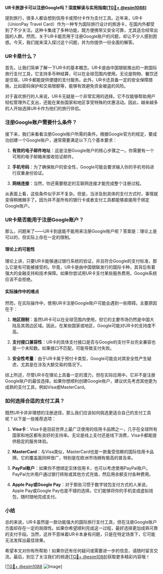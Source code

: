 **UR卡旅游卡可以注册Google吗？深度解读与实用指南[[TG💪+ @esim1088](https://t.me/s/esim1088)]**

提到旅行，很多人都会想到信用卡或预付卡作为支付工具。近年来，UR卡（UnionPay Travel Card）作为一种专为国际旅行设计的旅游卡，在国内外都受到了不少关注。这种卡集成了多种功能，既方便携带又安全可靠，尤其适合经常出国的人群。然而，关于UR卡能否用于注册Google账户的问题，却让不少人感到困惑。今天，我们就来深入探讨这个问题，并为你提供一份全面的解答。

### UR卡是什么？

首先，让我们简单了解一下UR卡的基本概念。UR卡是由中国银联推出的一款国际旅行支付工具，它支持多币种结算，可以在全球范围内使用。无论是购物、餐饮还是住宿，UR卡都能提供便捷的支付服务。此外，UR卡还具备一定的安全保障措施，比如密码保护和交易限额等，能够有效避免资金被盗的风险。

对于喜欢旅行的人来说，UR卡无疑是一个非常实用的选择。它不仅能够帮助用户轻松管理外汇支出，还能在某些国家和地区享受特殊的优惠活动。因此，越来越多的人开始选择UR卡作为他们的旅行伴侣。

### 注册Google账户需要什么条件？

接下来，我们来看看注册Google账户所需的条件。根据Google官方的规定，要成功创建一个Google账户，通常需要满足以下几个基本要求：

1. **有效的电子邮件地址**：这是注册Google账户的核心步骤之一。你需要有一个可用的电子邮箱来接收验证邮件。
   
2. **手机号码**：为了确保账户的安全性，Google可能会要求输入你的手机号码进行双重身份验证。
   
3. **网络连接**：当然，你还需要稳定的互联网连接才能完成整个注册过程。

从表面上看，这些条件似乎并不复杂。但是，当涉及到具体的支付方式时，事情就变得稍微棘手了。因为并不是所有的银行卡或者支付工具都能够直接用于绑定Google账户。

### UR卡是否能用于注册Google账户？

那么，问题来了——UR卡到底能不能用来注册Google账户呢？答案是：理论上是可以的，但实际上存在一定的限制。

#### 理论上的可能性

理论上讲，只要UR卡能够通过银行系统的验证，并且符合Google的支付标准，那么它是有可能被接受的。毕竟，UR卡是由中国银联发行的国际卡种，其背后有着强大的金融支持和技术保障。如果你尝试用UR卡支付某些服务费用，Google系统应该不会拒绝。

#### 实际操作中的难点

然而，在实际操作中，使用UR卡注册Google账户可能会遇到一些障碍。主要原因在于：

1. **地区限制**：虽然UR卡可以在全球范围内使用，但它的主要市场仍然是中国大陆及其周边区域。因此，在某些国家或地区，Google可能对UR卡的支持度不高。

2. **支付接口兼容性**：UR卡的具体支付接口是否与Google的支付平台完全兼容也是一个未知数。如果接口不匹配，可能导致支付失败。

3. **安全性考量**：由于UR卡属于预付卡类型，Google可能会对其安全性产生疑虑，尤其是在涉及大额交易的情况下。

综上所述，尽管UR卡在理论上具备一定的潜力，但在实际应用中，它并不是注册Google账户的最佳选择。如果你想顺利创建Google账户，建议优先考虑其他更为成熟的支付工具，例如Visa或MasterCard。

### 如何选择合适的支付工具？

既然UR卡并非理想的注册途径，那么我们应该如何挑选更适合自己的支付工具呢？以下是一些推荐选项：

1. **Visa卡**：Visa卡是目前世界上最广泛使用的信用卡品牌之一，几乎在全球所有国家和地区都有良好的支持率。无论是线上支付还是线下消费，Visa卡都能提供稳定的服务体验。

2. **MasterCard**：与Visa类似，MasterCard也是一款备受信赖的国际信用卡品牌。它的覆盖面同样很广，特别是在欧洲市场拥有极高的普及率。

3. **PayPal账户**：如果你不想绑定实体信用卡，也可以考虑使用PayPal账户。PayPal允许用户通过银行转账或其他方式充值，然后用余额支付各种费用。

4. **Apple Pay或Google Pay**：对于那些习惯于数字钱包支付方式的人来说，Apple Pay或Google Pay也是不错的选择。它们能够将你的手机变成虚拟钱包，随时随地完成支付。

### 小结

总的来说，UR卡虽然是一款功能强大的国际旅行支付工具，但在注册Google账户方面却存在一定的局限性。如果你希望顺利完成这一过程，最好选择更加成熟可靠的支付手段。当然，这并不意味着UR卡本身有问题，只是在特定场景下，它可能无法发挥出最佳效果。

希望本文对你有所帮助！如果你还有任何疑问或需要进一步的信息，请随时留言交流。最后，别忘了关注我们的频道[[TG💪+ @esim1088](https://t.me/s/esim1088)]获取更多精彩内容哦！

[[TG💪+ @esim1088](https://t.me/s/esim1088) ![Image](https://i.postimg.cc/4NQfJmqS/Snipaste-2025-05-13-00-14-12.png)]